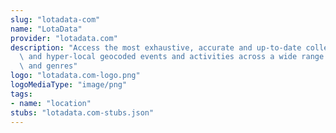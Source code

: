 ```yaml
---
slug: "lotadata-com"
name: "LotaData"
provider: "lotadata.com"
description: "Access the most exhaustive, accurate and up-to-date collection of global\
  \ and hyper-local geocoded events and activities across a wide range of categories\
  \ and genres"
logo: "lotadata.com-logo.png"
logoMediaType: "image/png"
tags:
- name: "location"
stubs: "lotadata.com-stubs.json"
---
```

